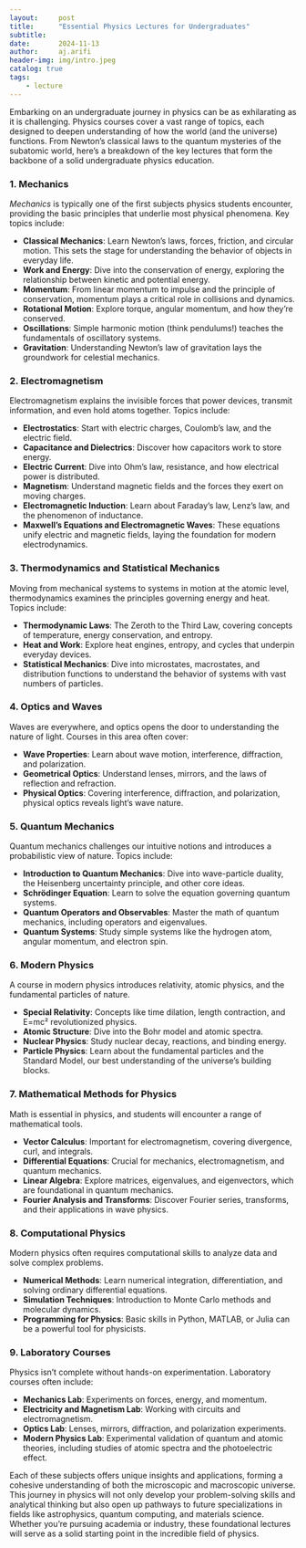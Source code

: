 ```yaml
---
layout:     post
title:      "Essential Physics Lectures for Undergraduates"
subtitle:   
date:       2024-11-13
author:     aj.arifi
header-img: img/intro.jpeg
catalog: true
tags:
    - lecture
---
```


Embarking on an undergraduate journey in physics can be as exhilarating as it is challenging. 
Physics courses cover a vast range of topics, each designed to deepen understanding of how the world (and the universe) functions. 
From Newton’s classical laws to the quantum mysteries of the subatomic world, 
here’s a breakdown of the key lectures that form the backbone of a solid undergraduate physics education.

### 1. Mechanics 
   *Mechanics* is typically one of the first subjects physics students encounter, providing the basic principles that underlie most physical phenomena. Key topics include:
   
   - **Classical Mechanics**: Learn Newton’s laws, forces, friction, and circular motion. This sets the stage for understanding the behavior of objects in everyday life.
   - **Work and Energy**: Dive into the conservation of energy, exploring the relationship between kinetic and potential energy.
   - **Momentum**: From linear momentum to impulse and the principle of conservation, momentum plays a critical role in collisions and dynamics.
   - **Rotational Motion**: Explore torque, angular momentum, and how they’re conserved.
   - **Oscillations**: Simple harmonic motion (think pendulums!) teaches the fundamentals of oscillatory systems.
   - **Gravitation**: Understanding Newton’s law of gravitation lays the groundwork for celestial mechanics.

### 2. Electromagnetism 
   Electromagnetism explains the invisible forces that power devices, transmit information, and even hold atoms together. Topics include:
   
   - **Electrostatics**: Start with electric charges, Coulomb’s law, and the electric field.
   - **Capacitance and Dielectrics**: Discover how capacitors work to store energy.
   - **Electric Current**: Dive into Ohm’s law, resistance, and how electrical power is distributed.
   - **Magnetism**: Understand magnetic fields and the forces they exert on moving charges.
   - **Electromagnetic Induction**: Learn about Faraday’s law, Lenz’s law, and the phenomenon of inductance.
   - **Maxwell’s Equations and Electromagnetic Waves**: These equations unify electric and magnetic fields, laying the foundation for modern electrodynamics.

### 3. Thermodynamics and Statistical Mechanics 
   Moving from mechanical systems to systems in motion at the atomic level, thermodynamics examines the principles governing energy and heat. Topics include:
   
   - **Thermodynamic Laws**: The Zeroth to the Third Law, covering concepts of temperature, energy conservation, and entropy.
   - **Heat and Work**: Explore heat engines, entropy, and cycles that underpin everyday devices.
   - **Statistical Mechanics**: Dive into microstates, macrostates, and distribution functions to understand the behavior of systems with vast numbers of particles.

### 4. Optics and Waves 
   Waves are everywhere, and optics opens the door to understanding the nature of light. Courses in this area often cover:
   
   - **Wave Properties**: Learn about wave motion, interference, diffraction, and polarization.
   - **Geometrical Optics**: Understand lenses, mirrors, and the laws of reflection and refraction.
   - **Physical Optics**: Covering interference, diffraction, and polarization, physical optics reveals light’s wave nature.

### 5. Quantum Mechanics 
   Quantum mechanics challenges our intuitive notions and introduces a probabilistic view of nature. Topics include:
   
   - **Introduction to Quantum Mechanics**: Dive into wave-particle duality, the Heisenberg uncertainty principle, and other core ideas.
   - **Schrödinger Equation**: Learn to solve the equation governing quantum systems.
   - **Quantum Operators and Observables**: Master the math of quantum mechanics, including operators and eigenvalues.
   - **Quantum Systems**: Study simple systems like the hydrogen atom, angular momentum, and electron spin.

### 6. Modern Physics 
   A course in modern physics introduces relativity, atomic physics, and the fundamental particles of nature.
   
   - **Special Relativity**: Concepts like time dilation, length contraction, and E=mc² revolutionized physics.
   - **Atomic Structure**: Dive into the Bohr model and atomic spectra.
   - **Nuclear Physics**: Study nuclear decay, reactions, and binding energy.
   - **Particle Physics**: Learn about the fundamental particles and the Standard Model, our best understanding of the universe’s building blocks.

### 7. Mathematical Methods for Physics 
   Math is essential in physics, and students will encounter a range of mathematical tools.
   
   - **Vector Calculus**: Important for electromagnetism, covering divergence, curl, and integrals.
   - **Differential Equations**: Crucial for mechanics, electromagnetism, and quantum mechanics.
   - **Linear Algebra**: Explore matrices, eigenvalues, and eigenvectors, which are foundational in quantum mechanics.
   - **Fourier Analysis and Transforms**: Discover Fourier series, transforms, and their applications in wave physics.

### 8. Computational Physics 
   Modern physics often requires computational skills to analyze data and solve complex problems.
   
   - **Numerical Methods**: Learn numerical integration, differentiation, and solving ordinary differential equations.
   - **Simulation Techniques**: Introduction to Monte Carlo methods and molecular dynamics.
   - **Programming for Physics**: Basic skills in Python, MATLAB, or Julia can be a powerful tool for physicists.

### 9. Laboratory Courses 
   Physics isn’t complete without hands-on experimentation. Laboratory courses often include:
   
   - **Mechanics Lab**: Experiments on forces, energy, and momentum.
   - **Electricity and Magnetism Lab**: Working with circuits and electromagnetism.
   - **Optics Lab**: Lenses, mirrors, diffraction, and polarization experiments.
   - **Modern Physics Lab**: Experimental validation of quantum and atomic theories, including studies of atomic spectra and the photoelectric effect.


Each of these subjects offers unique insights and applications, forming a cohesive understanding of both the microscopic and macroscopic universe. 
This journey in physics will not only develop your problem-solving skills and analytical thinking 
but also open up pathways to future specializations in fields like astrophysics, quantum computing, and materials science. 
Whether you’re pursuing academia or industry, these foundational lectures will serve as a solid starting point in the incredible field of physics.


